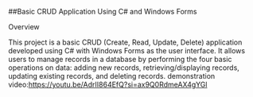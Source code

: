 ##Basic CRUD Application Using C# and Windows Forms

Overview

This project is a basic CRUD (Create, Read, Update, Delete) application developed using C# with Windows Forms as the user interface. It allows users to manage records in a database by performing the four basic operations on data: adding new records, retrieving/displaying records, updating existing records, and deleting records.
demonstration video:https://youtu.be/AdrII864EfQ?si=ax9Q0RdmeAX4gYGl


